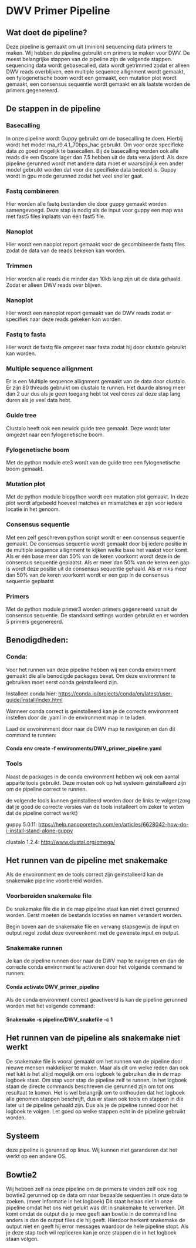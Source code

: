 # DWV Primer Pipeline

## Wat doet de pipeline?
Deze pipeline is gemaakt om uit (minion) sequencing data primers te maken. Wij hebben de pipeline gebruikt om primers te maken voor DWV. De meest belangrijke stappen van de pipeline zijn de volgende stappen. sequencing data wordt gebasecalled, data wordt getrimmed zodat er alleen DWV reads overblijven, een multiple sequence allignment wordt gemaakt, een fylogenetische boom wordt een gemaakt, een mutation plot wordt gemaakt, een consensus sequentie wordt gemaakt en als laatste worden de primers gegenereerd.

## De stappen in de pipeline

### Basecalling

In onze pipeline wordt Guppy gebruikt om de basecalling te doen. Hierbij wordt het model rna_r9.4.1_70bps_hac gebruikt. Om voor onze specifieke data zo goed mogelijk te basecallen. Bij de basecalling worden ook alle reads die een Qscore lager dan 7.5 hebben uit de data verwijderd. Als deze pipeline gerunned wordt met andere data moet er waarscijnlijk een ander model gebruikt worden dat voor die specifieke data bedoeld is. Guppy wordt in gpu mode gerunned zodat het veel sneller gaat.

### Fastq combineren

Hier worden alle fastq bestanden die door guppy gemaakt worden samengevoegd. Deze stap is nodig als de input voor guppy een map was met fast5 files inplaats van één fast5 file.

### Nanoplot

Hier wordt een naoplot report gemaakt voor de gecombineerde fastq files zodat de data van de reads bekeken kan worden.

### Trimmen

Hier worden alle reads die minder dan 10kb lang zijn uit de data gehaald. Zodat er alleen DWV reads over blijven.

### Nanoplot

Hier wordt een nanoplot report gemaakt van de DWV reads zodat er specifiek naar deze reads gekeken kan worden.

### Fastq to fasta

Hier wordt de fastq file omgezet naar fasta zodat hij door clustalo gebruikt kan worden.

### Multiple sequence allignment

Er is een Multiple sequence allignment gemaakt van de data door clustalo. Er zijn 80 threads gebruikt om clustalo te runnen. Het duurde alsnog meer dan 2 uur dus als je geen toegang hebt tot veel cores zal deze stap lang duren als je veel data hebt.

### Guide tree

Clustalo heeft ook een newick guide tree gemaakt. Deze wordt later omgezet naar een fylogenetische boom.

### Fylogenetische boom

Met de python module ete3 wordt van de guide tree een fylogenetische boom gemaakt.

### Mutation plot

Met de python module biopython wordt een mutation plot gemaakt. In deze plot wordt afgebeeld hoeveel matches en mismatches er zijn voor iedere locatie in het genoom.

### Consensus sequentie

Met een zelf geschreven python script wordt er een consensus sequentie gemaakt. De consensus sequentie wordt gemaakt door bij iedere positie in de multiple sequence allignment te kijken welke base het vaakst voor komt. Als er één base meer dan 50% van de keren voorkomt wordt deze in de consensus sequentie geplaatst. Als er meer dan 50% van de keren een gap is wordt deze positie uit de consensus sequentie gehaald. Als er niks meer dan 50% van de keren voorkomt wordt er een gap in de consensus sequentie geplaatst

### Primers

Met de python module primer3 worden primers gegenereerd vanuit de consensus sequentie. De standaard settings worden gebruikt en er worden 5 primers gegenereerd.

## Benodigdheden:

### Conda:

Voor het runnen van deze pipeline hebben wij een conda environment gemaakt die alle benodigde packages bevat. Om deze environment te gebruiken moet eerst conda geinstalleerd zijn.

Installeer conda hier:
https://conda.io/projects/conda/en/latest/user-guide/install/index.html

Wanneer conda correct is geinstalleerd kan je de correcte environment instellen door de .yaml in de environment map in te laden.

Laad de envoirenment door naar de DWV map te navigeren en dan dit command te runnen:

#### Conda env create -f environments/DWV_primer_pipeline.yaml

### Tools

Naast de packages in de conda environment hebben wij ook een aantal apparte tools gebruikt. Deze moeten ook op het systeem geinstalleerd zijn om de pipeline correct te runnen.

de volgende tools kunnen geinstalleerd worden door de links te volgen(zorg dat je goed de correcte versies van de tools installeert om zeker te weten dat de pipeline correct werkt)

guppy 5.0.11:
https://help.nanoporetech.com/en/articles/6628042-how-do-i-install-stand-alone-guppy

clustalo 1.2.4:
http://www.clustal.org/omega/

## Het runnen van de pipeline met snakemake

Als de envoironment en de tools correct zijn geinstalleerd kan de snakemake pipeline voorbereid worden.

### Voorbereiden snakemake file

De snakemake file die in de map pipeline staat kan niet direct gerunned worden. Eerst moeten de bestands locaties en namen verandert worden. 

Begin boven aan de snakemake file en vervang stapsgewijs de input en output regel zodat deze overeenkomt met de gewenste input en output.

### Snakemake runnen

Je kan de pipeline runnen door naar de DWV map te navigeren en dan de correcte conda environment te activeren door het volgende command te runnen:

#### Conda activate DWV_primer_pipeline

Als de conda environment correct geactiveerd is kan de pipeline gerunned worden met het volgende command:

#### Snakemake -s pipeline/DWV_snakefile -c 1

## Het runnen van de pipeline als snakemake niet werkt

De snakemake file is vooral gemaakt om het runnen van de pipeline door nieuwe mensen makkelijker te maken. Maar als dit om welke reden dan ook niet lukt is het altijd mogelijk om ons logboek te gebruiken die in de map logboek staat. Om stap voor stap de pipeline zelf te runnen. In het logboek staan de directe commands beschreven die gerunned zijn om tot ons resultaat te komen. Het is wel belangrijk om te onthouden dat het logboek alle genomen stappen beschrijft, dus er staan ook tools en stappen in die later uit de pipeline gehaald zijn. Dus als je de pipeline runned door het logboek te volgen. Let goed op welke stappen echt in de pipeline gebruikt worden.

## Systeem

deze pipeline is gerunned op linux. Wij kunnen niet garanderen dat het werkt op een andere OS.

## Bowtie2

Wij hebben zelf na onze pipeline om de primers te vinden zelf ook nog bowtie2 gerunned op de data om naar bepaalde sequenties in onze data te zoeken. (meer informatie in het logboek)
Dit staat helaas niet in onze pipeline omdat het ons niet gelukt was dit in snakemake te verwerken. Dit komt omdat de output die je mee geeft aan bowtie in de command line anders is
dan de output files die hij geeft. Hierdoor herkent snakemake de output niet en geeft hij error messages waardoor de hele pipeline stopt. Als je deze stap toch wil repliceren kan je 
onze stappen die in het logboek staan volgen.
